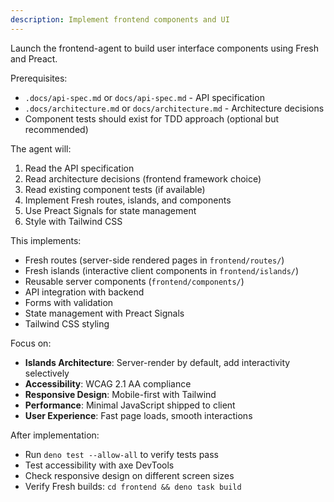 ```yaml
---
description: Implement frontend components and UI
---
```


Launch the frontend-agent to build user interface components using Fresh and Preact.

Prerequisites:
- `.docs/api-spec.md` or `docs/api-spec.md` - API specification
- `.docs/architecture.md` or `docs/architecture.md` - Architecture decisions
- Component tests should exist for TDD approach (optional but recommended)

The agent will:
1. Read the API specification
2. Read architecture decisions (frontend framework choice)
3. Read existing component tests (if available)
4. Implement Fresh routes, islands, and components
5. Use Preact Signals for state management
6. Style with Tailwind CSS

This implements:
- Fresh routes (server-side rendered pages in `frontend/routes/`)
- Fresh islands (interactive client components in `frontend/islands/`)
- Reusable server components (`frontend/components/`)
- API integration with backend
- Forms with validation
- State management with Preact Signals
- Tailwind CSS styling

Focus on:
- **Islands Architecture**: Server-render by default, add interactivity selectively
- **Accessibility**: WCAG 2.1 AA compliance
- **Responsive Design**: Mobile-first with Tailwind
- **Performance**: Minimal JavaScript shipped to client
- **User Experience**: Fast page loads, smooth interactions

After implementation:
- Run `deno test --allow-all` to verify tests pass
- Test accessibility with axe DevTools
- Check responsive design on different screen sizes
- Verify Fresh builds: `cd frontend && deno task build`
